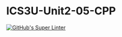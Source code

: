 # ICS3U-Unit2-05-CPP

[![GitHub's Super Linter](https://github.com/Aidan-Lalonde-Novales/ICS3U-Unit2-05-CPP/workflows/GitHub's%20Super%20Linter/badge.svg)](https://github.com/Aidan-Lalonde-Novales/ICS3U-Unit2-05-CPP/actions)
